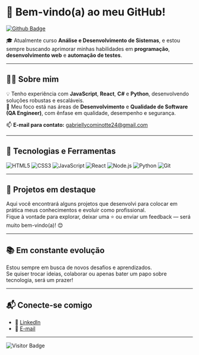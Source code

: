 # 🌟 Bem-vindo(a) ao meu GitHub!

[![Github Badge](https://img.shields.io/badge/-GitHub-232323?style=flat-square&logo=github&logoColor=white)](https://github.com/gabycominotte)

🎓 Atualmente curso **Análise e Desenvolvimento de Sistemas**, e estou sempre buscando aprimorar minhas habilidades em **programação**, **desenvolvimento web** e **automação de testes**.

---

## 👩‍💻 Sobre mim

💡 Tenho experiência com **JavaScript**, **React**, **C#** e **Python**, desenvolvendo soluções robustas e escaláveis.  
🎯 Meu foco está nas áreas de **Desenvolvimento** e **Qualidade de Software (QA Engineer)**, com ênfase em qualidade, desempenho e segurança.

📫 **E-mail para contato:** gabriellycominotte24@gmail.com

---

## 🚀 Tecnologias e Ferramentas

![HTML5](https://img.shields.io/badge/-HTML5-E34F26?style=flat-square&logo=html5&logoColor=white)
![CSS3](https://img.shields.io/badge/-CSS3-1572B6?style=flat-square&logo=css3&logoColor=white)
![JavaScript](https://img.shields.io/badge/-JavaScript-F7DF1E?style=flat-square&logo=javascript&logoColor=black)
![React](https://img.shields.io/badge/-React-61DAFB?style=flat-square&logo=react&logoColor=black)
![Node.js](https://img.shields.io/badge/-Node.js-339933?style=flat-square&logo=node.js&logoColor=white)
![Python](https://img.shields.io/badge/-Python-3776AB?style=flat-square&logo=python&logoColor=white)
![Git](https://img.shields.io/badge/-Git-F05032?style=flat-square&logo=git&logoColor=white)

---

## 🌟 Projetos em destaque

Aqui você encontrará alguns projetos que desenvolvi para colocar em prática meus conhecimentos e evoluir como profissional.  
Fique à vontade para explorar, deixar uma ⭐ ou enviar um feedback — será muito bem-vindo(a)! 😊

---

## 📚 Em constante evolução

Estou sempre em busca de novos desafios e aprendizados.  
Se quiser trocar ideias, colaborar ou apenas bater um papo sobre tecnologia, será um prazer!

---

## 📬 Conecte-se comigo

- 💼 [LinkedIn](https://www.linkedin.com/in/gabrielly-cominotte-172071289/)
- 📧 [E-mail](mailto:gabriellycominotte24@gmail.com)

---

![Visitor Badge](https://visitor-badge.laobi.icu/badge?page_id=gabycominotte.gabycominotte)
